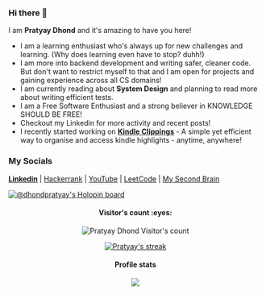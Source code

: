 ### Hi there 👋

I am **Pratyay Dhond** and it's amazing to have you here!
- I am a learning enthusiast who's always up for new challenges and learning. (Why does learning even have to stop? duhh!)
- I am more into backend development and writing safer, cleaner code. But don't want to restrict myself to that and I am open for projects and gaining experience across all CS domains!
- I am currently reading about **System Design** and planning to read more about writing efficient tests.
- I am a Free Software Enthusiast and a strong believer in KNOWLEDGE SHOULD BE FREE!
- Checkout my Linkedin for more activity and recent posts!
- I recently started working on [**Kindle Clippings**](https://kindle-clippings.pages.dev/) - A simple yet efficient way to organise and access kindle highlights - anytime, anywhere!

### My Socials
  [**Linkedin**](https://www.linkedin.com/in/pratyay-dhond-7944a3209/) |
  [Hackerrank](https://www.hackerrank.com/dhondpratyay) |
  [YouTube](https://www.youtube.com/channel/UCNnTIJy8T3ryQ4RZgIv_R4Q) |
  [LeetCode](https://leetcode.com/PratyayDhond/) | 
  [My Second Brain](https://pratyaydhond.github.io/secondBrain/)

[![@dhondpratyay's Holopin board](https://holopin.me/dhondpratyay)](https://holopin.io/@dhondpratyay)



<!--
**PratyayDhond/PratyayDhond** is a ✨ _special_ ✨ repository because its `README.md` (this file) appears on your GitHub profile.

Here are some ideas to get you started:

- 🔭 I’m currently working on ...
- 🌱 I’m currently learning ...
- 👯 I’m looking to collaborate on ...
- 🤔 I’m looking for help with ...
- 💬 Ask me about ...
- 📫 How to reach me: ...
- 😄 Pronouns: ...
- ⚡ Fun fact: ...
-->

<h4 align="center">Visitor's count :eyes:</h4>
<p align="center"><img src="https://profile-counter.glitch.me/{PratyayDhond}/count.svg" alt="Pratyay Dhond Visitor's count" /></p>

<p align="center">
  <a href="https://github.com/PratyayDhond">
    <img title="GithubStats" alt="Pratyay's streak" src="https://streak-stats.demolab.com?user=PratyayDhond&theme=gotham&hide_border=true&mode=weekly"/>
  </a>
</p>

<h4 align="center">Profile stats</h4>
<p align="center"><img src="https://github-readme-stats.vercel.app/api?username=PratyayDhond&count_private=true&show_icons=true&theme=gotham" /></p>

